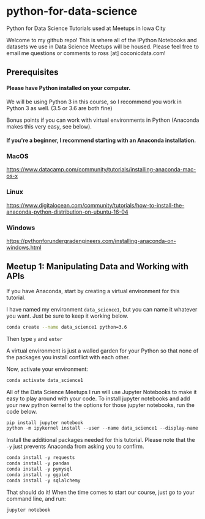 # python-for-data-science
Python for Data Science Tutorials used at Meetups in Iowa City

Welcome to my github repo! This is where all of the IPython Notebooks and datasets we use in Data Science Meetups will be housed. Please feel free to email me questions or comments to ross [at] coconicdata.com!

## Prerequisites
#### Please have Python installed on your computer.
We will be using Python 3 in this course, so I recommend you work in Python 3 as well. (3.5 or 3.6 are both fine)

Bonus points if you can work with virtual environments in Python (Anaconda makes this very easy, see below).

#### If you're a beginner, I recommend starting with an Anaconda installation.
### MacOS
https://www.datacamp.com/community/tutorials/installing-anaconda-mac-os-x
### Linux
https://www.digitalocean.com/community/tutorials/how-to-install-the-anaconda-python-distribution-on-ubuntu-16-04
### Windows
https://pythonforundergradengineers.com/installing-anaconda-on-windows.html

## Meetup 1: Manipulating Data and Working with APIs
If you have Anaconda, start by creating a virtual environment for this tutorial. 

I have named my environment `data_science1`, but you can name it whatever you want. Just be sure to keep it working below.

```bash
conda create --name data_science1 python=3.6
```
Then type `y` and `enter`

A virtual environment is just a walled garden for your Python so that none of the packages you install conflict with each other.

Now, activate your environment:

```python
conda activate data_science1
```

All of the Data Science Meetups I run will use Jupyter Notebooks to make it easy to play around with your code.
To install jupyter notebooks and add your new python kernel to the options for those jupyter notebooks, run the code below.
```python
pip install jupyter notebook
python -m ipykernel install --user --name data_science1 --display-name "Python 3.6 (data_science1)"
```
Install the additional packages needed for this tutorial. Please note that the `-y` just prevents Anaconda from asking you to confirm.
```python
conda install -y requests
conda install -y pandas
conda install -y pymysql
conda install -y ggplot
conda install -y sqlalchemy
```
That should do it!
When the time comes to start our course, just go to your command line, and run:
```bash
jupyter notebook
```

